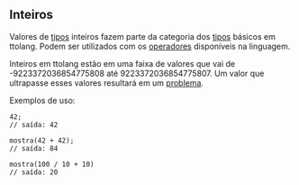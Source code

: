 ## Inteiros 

Valores de [tipos](tipos.md) inteiros fazem parte da categoria dos [tipos](tipos.md) básicos em ttolang. Podem ser utilizados com os [operadores](operadores.md) disponíveis na linguagem. 

Inteiros em ttolang estão em uma faixa de valores que vai de -9223372036854775808 até 9223372036854775807. Um valor que ultrapasse esses valores resultará em um [problema](problema.md). 

Exemplos de uso:
 ```
42;
// saída: 42

mostra(42 + 42);
// saída: 84

mostra(100 / 10 + 10)
// saída: 20
```